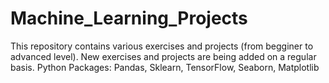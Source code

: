 # Machine_Learning_Projects
This repository contains various exercises and projects (from begginer to advanced level). New exercises and projects are being added on a regular basis.  Python Packages: Pandas, Sklearn, TensorFlow, Seaborn, Matplotlib
